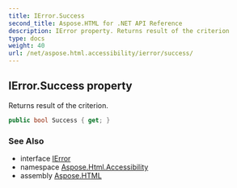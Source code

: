 ```yaml
---
title: IError.Success
second_title: Aspose.HTML for .NET API Reference
description: IError property. Returns result of the criterion
type: docs
weight: 40
url: /net/aspose.html.accessibility/ierror/success/
---
```

## IError.Success property

Returns result of the criterion.

```csharp
public bool Success { get; }
```

### See Also

* interface [IError](../)
* namespace [Aspose.Html.Accessibility](../../../aspose.html.accessibility/)
* assembly [Aspose.HTML](../../../)

